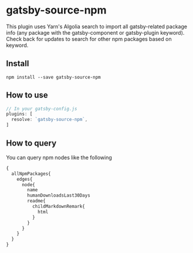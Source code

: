 # gatsby-source-npm

This plugin uses Yarn's Algolia search to import all gatsby-related package info (any package with the gatsby-component or gatsby-plugin keyword). Check back for updates to search for other npm packages based on keyword.

## Install
`npm install --save gatsby-source-npm`

## How to use

```javascript
// In your gatsby-config.js
plugins: [
  resolve: `gatsby-source-npm`,
]
```

## How to query

You can query npm nodes like the following

```graphql
{
  allNpmPackages{
    edges{
      node{
        name
        humanDownloadsLast30Days
        readme{
          childMarkdownRemark{
            html
          }
        }
      }
    }
  }
}
```
